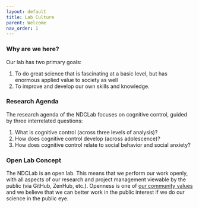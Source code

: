 ```yaml
---
layout: default
title: Lab Culture
parent: Welcome
nav_order: 1
---
```


### Why are we here?
Our lab has two primary goals:
1. To do great science that is fascinating at a basic level, but has enormous applied value to society as well
2. To improve and develop our own skills and knowledge.

### Research Agenda
The research agenda of the NDCLab focuses on cognitive control, guided by three interrelated questions:
  1. What is cognitive control (across three levels of analysis)?
  2. How does cognitive control develop (across adolescence)?
  3. How does cognitive control relate to social behavior and social anxiety?

### Open Lab Concept
The NDCLab is an open lab. This means that we perform our work openly, with all aspects of our research and project management viewable by the public (via GitHub, ZenHub, etc.). Openness is one of [our community values](https://ndclab.github.io/wiki/docs/around-the-lab/community-standards.html) and we believe that we can better work in the public interest if we do our science in the public eye. 
